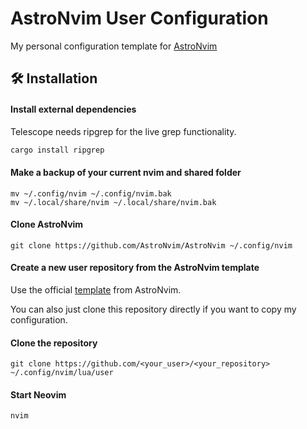 # AstroNvim User Configuration

My personal configuration template for [AstroNvim](https://github.com/AstroNvim/AstroNvim)

## 🛠️ Installation
 
#### Install external dependencies

Telescope needs ripgrep for the live grep functionality.

 ```bash
cargo install ripgrep
 ```

#### Make a backup of your current nvim and shared folder

```shell
mv ~/.config/nvim ~/.config/nvim.bak
mv ~/.local/share/nvim ~/.local/share/nvim.bak
```

#### Clone AstroNvim

```shell
git clone https://github.com/AstroNvim/AstroNvim ~/.config/nvim
```

#### Create a new user repository from the AstroNvim template

Use the official [template](https://github.com/AstroNvim/user_example) from AstroNvim.

You can also just clone this repository directly if you want to copy my configuration.

#### Clone the repository

```shell
git clone https://github.com/<your_user>/<your_repository> ~/.config/nvim/lua/user
```

#### Start Neovim

```shell
nvim
```
